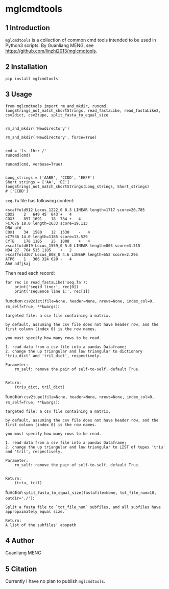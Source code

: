 # mglcmdtools

## 1 Introduction

`mglcmdtools` is a collection of common cmd tools intended to be used in Python3 scripts. By Guanliang MENG, see https://github.com/linzhi2013/mglcmdtools.


## 2 Installation

    pip install mglcmdtools


## 3 Usage

    from mglcmdtools import rm_and_mkdir, runcmd, longStrings_not_match_shortStrings, read_fastaLike, read_fastaLike2, csv2dict, csv2tupe, split_fasta_to_equal_size


    rm_and_mkdir('Newdirectory')

    rm_and_mkdir('Newdirectory', force=True)


    cmd = 'ls -lhtr /'
    runcmd(cmd)

    runcmd(cmd, verbose=True)


    Long_strings = ['AABB', 'CCDD', 'EEFF']
    Short_strings = ['AA', 'EE']
    longStrings_not_match_shortStrings(Long_strings, Short_strings)
    # ['CCDD']


`seq.fa` file has following content:

    >scaffold512 Locus_1222_0 8.3 LINEAR length=1717 score=20.785
    COX2    2   649 45  643 +   4
    COX3    897 1691    18  784 +   4
    >C7676 18.0 length=1633 score=19.113
    DNA afd
    COX1    34  1580    12  1530    -   4
    >C7536 14.0 length=1185 score=13.529
    CYTB    178 1185    25  1008    +   4
    >scaffold619 Locus_1559_0 5.0 LINEAR length=803 score=3.515
    ND4 27  764 515 1185    +   2
    >scaffold367 Locus_808_0 4.6 LINEAR length=652 score=2.296
    ATP6    1   306 324 620 -   4
    AAA adfjkaj


Then read each record:

    for rec in read_fastaLike('seq.fa'):
        print('seqid line:', rec[0])
        print('sequence line 1:', rec[1])


function `csv2dict(file=None, header=None, nrows=None, index_col=0, rm_self=True, **kwargs)`:

    targeted file: a csv file containing a matrix.

    by default, assuming the csv file does not have header row, and the first column (index 0) is the row names.

    you must specify how many rows to be read.

    1. read data from a csv file into a pandas Dataframe;
    2. change the up triangular and low triangular to dictionary 'triu_dict' and 'tril_dict', respectively.

    Parameter:
        rm_self: remove the pair of self-to-self, default True.


    Return:
        (triu_dict, tril_dict)


function `csv2tupe(file=None, header=None, nrows=None, index_col=0, rm_self=True, **kwargs)`:

    targeted file: a csv file containing a matrix.

    by default, assuming the csv file does not have header row, and the first column (index 0) is the row names.

    you must specify how many rows to be read.

    1. read data from a csv file into a pandas Dataframe;
    2. change the up triangular and low triangular to LIST of tupes 'triu' and 'tril', respectively.

    Parameter:
        rm_self: remove the pair of self-to-self, default True.


    Return:
        (triu, tril)


function `split_fasta_to_equal_size(fastafile=None, tot_file_num=10, outdir='./')`:

    Split a fasta file to `tot_file_num` subfiles, and all subfiles have
    appropximately equal size.

    Return:
    A list of the subfiles' abspath


## 4 Author
Guanliang MENG

## 5 Citation
Currently I have no plan to publish `mglcmdtools`.








